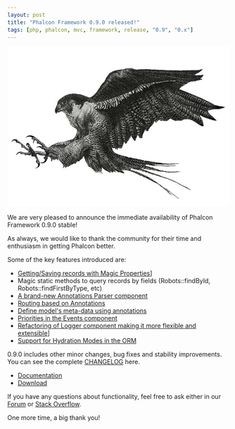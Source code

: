 ```yaml
---
layout: post
title: "Phalcon Framework 0.9.0 released!"
tags: [php, phalcon, mvc, framework, release, "0.9", "0.x"]
---
```

![image](/assets/files/2013-02-05-phalcon-logo.jpg)

We are very pleased to announce the immediate availability of Phalcon Framework 0.9.0 stable!

As always, we would like to thank the community for their time and enthusiasm in getting Phalcon better.

<!--more-->
Some of the key features introduced are:

- [Getting/Saving records with Magic Properties](https://docs.phalcon.io/latest/en/db-models#storing-related-records)]
- Magic static methods to query records by fields (Robots::findById, Robots::findFirstByType, etc)
- [A brand-new Annotations Parser component](https://docs.phalcon.io/latest/en/annotations)
- [Routing based on Annotations](https://docs.phalcon.io/latest/en/routing#annotations-router)
- [Define model's meta-data using annotations](https://docs.phalcon.io/latest/en/db-models#annotations-strategy)
- [Priorities in the Events component](https://docs.phalcon.io/latest/en/events#listener-priorities)
- [Refactoring of Logger component making it more flexible and extensible](https://docs.phalcon.io/latest/en/logging)]
- [Support for Hydration Modes in the ORM](https://docs.phalcon.io/latest/en/db-models#hydration-modes)

0.9.0 includes other minor changes, bug fixes and stability improvements. You can see the complete [CHANGELOG](https://github.com/phalcon/cphalcon/blob/phalcon-v0.9.0/CHANGELOG) here.

- [Documentation](https://docs.phalcon.io/latest/en/)
- [Download](https://phalcon.io/download)

If you have any questions about functionality, feel free to ask either in our [Forum](https://forum.phalcon.io/) or [Stack Overflow](http://stackoverflow.com/questions/tagged/phalcon).

One more time, a big thank you!

